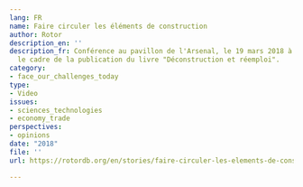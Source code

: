 ```yaml
---
lang: FR
name: Faire circuler les éléments de construction
author: Rotor
description_en: ''
description_fr: Conférence au pavillon de l'Arsenal, le 19 mars 2018 à Paris dans
  le cadre de la publication du livre "Déconstruction et réemploi".
category:
- face_our_challenges_today
type:
- Video
issues:
- sciences_technologies
- economy_trade
perspectives:
- opinions
date: "2018"
file: ''
url: https://rotordb.org/en/stories/faire-circuler-les-elements-de-construction

---
```

